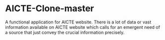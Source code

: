 # AICTE-Clone-master
A functional application for AICTE website. There is a lot of data or vast information available on AICTE website which calls for an emergent need of a source that just convey the crucial information precisely.

